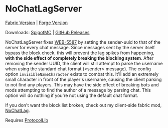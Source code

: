# NoChatLagServer

[Fabric Version](https://github.com/NoahvdAa/NoChatLag) | [Forge Version](https://github.com/NoahvdAa/NoChatLagForge)

Downloads: [SpigotMC](https://www.spigotmc.org/resources/nochatlagserver.99046/) | [GitHub Releases](https://github.com/NoahvdAa/NoChatLagServer/releases/tag/1.0.0)

NoChatLagServer fixes [WEB-5587](https://bugs.mojang.com/browse/WEB-5587) by setting the sender-uuid to that of the server for every chat message.
Since messages sent by the server itself bypass the block check, this will prevent the lag spikes from happening, **with the side effect of completely breaking the blocking system**.
After removing the sender UUID, the client will still attempt to parse the username when using the standard chat format (&lt;sender&gt; message). The config option `invisibleNameCharacter` exists to combat this.
It'll add an extremely small character in front of the player's username, causing the client parsing to not find any players. This may have the side effect of breaking bots and mods attempting to find the author of a message by parsing chat.
This option will do nothing if you're not using the default chat format.

If you don't want the block list broken, check out my client-side fabric mod, [NoChatLag](https://modrinth.com/mod/nochatlag).

Requires [ProtocolLib](https://www.spigotmc.org/resources/protocollib.1997/)

